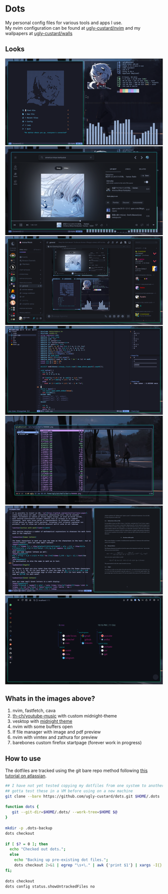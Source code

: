 # Dots

My personal config files for various tools and apps I use.<br>
My nvim configuration can be found at [ugly-custard/nvim](https://github.com/ugly-custard/nvim) and my wallpapers at [ugly-custard/walls](https://github.com/ugly-custard/walls)

## Looks

![nvim, fastfetch, cava](pix/dotsRepoImgs/image1.png)
![th-ch/youtube-music with custom midnight-theme](pix/dotsRepoImgs/image2.png)
![vesktop with midnight theme](pix/dotsRepoImgs/image3.png)
![nvim with some open buffers](pix/dotsRepoImgs/image4.png)
![lf with image and pdf preview](pix/dotsRepoImgs/image5.png)
![nvim vimtex with Zathura for preview](pix/dotsRepoImgs/image6.png)
![firefox startpage](pix/dotsRepoImgs/image7.png)

## Whats in the images above?

1. nvim, fastfetch, cava
2. [th-ch/youtube-music](https://github.com/th-ch/youtube-music) with custom midnight-theme
3. vesktop with [midnight theme](https://raw.githubusercontent.com/refact0r/midnight-discord/master/midnight.theme.css)
4. nvim with some buffers open
5. lf file manager with image and pdf preview
6. nvim with vimtex and zathura for preview
7. barebones custom firefox startpage (forever work in progress)

## How to use

The dotfiles are tracked using the git bare repo method following [this tutorial on atlassian](https://www.atlassian.com/git/tutorials/dotfiles).

```sh
## I have not yet tested copying my dotfiles from one system to another
## gotta test these in a VM before using on a new machine
git clone --bare https://github.com/ugly-custard/dots.git $HOME/.dots

function dots {
   git --git-dir=$HOME/.dots/ --work-tree=$HOME $@
}

mkdir -p .dots-backup
dots checkout

if [ $? = 0 ]; then
  echo "Checked out dots.";
  else
    echo "Backing up pre-existing dot files.";
    dots checkout 2>&1 | egrep "\s+\." | awk {'print $1'} | xargs -I{} mv {} .dots-backup/{}
fi;

dots checkout
dots config status.showUntrackedFiles no
```